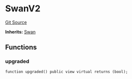 # SwanV2
[Git Source](https://github.com/firstbatchxyz/swan-contracts/blob/170a81d7fdcb6e8e1e1df26e3a5bd45ec4316d4a/src/mock/SvanV2.sol)

**Inherits:**
[Swan](/src/Swan.sol/contract.Swan.md)


## Functions
### upgraded


```solidity
function upgraded() public view virtual returns (bool);
```

